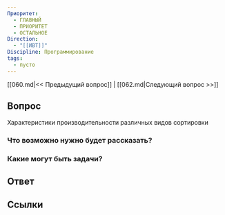 ```yaml
---
Приоритет:
  - ГЛАВНЫЙ
  - ПРИОРИТЕТ
  - ОСТАЛЬНОЕ
Direction:
  - "[[ИВТ]]" 
Discipline: Программирование 
tags:
  - пусто
---
```

[[060.md|<< Предыдущий вопрос]] | [[062.md|Следующий вопрос >>]]
## Вопрос

Характеристики производительности различных видов сортировки

### Что возможно нужно будет рассказать?

### Какие могут быть задачи?

## Ответ

## Ссылки
